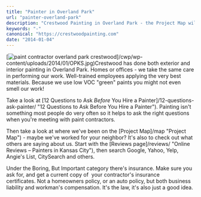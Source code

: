 ```yaml
---
title: "Painter in Overland Park"
url: "painter-overland-park"
description: "Crestwood Painting in Overland Park - the Project Map will show you where!"
keywords: "-"
canonical: "https://crestwoodpainting.com"
date: "2014-01-04"
---
```


[![paint contractor overland park crestwood](images/OPKS.jpg)]/cwp/wp-content/uploads/2014/01/OPKS.jpg)Crestwood has done both exterior and interior painting in Overland Park. Homes or offices - we take the same care in performing our work. Well-trained employees applying the very best materials. Because we use low VOC "green" paints you might not even smell our work!

Take a look at [12 Questions to Ask _Before_ You Hire a Painter]/12-questions-ask-painter/ "12 Questions to Ask Before You Hire a Painter"). Painting isn't something most people do very often so it helps to ask the right questions when you're meeting with paint contractors.

Then take a look at where we've been on the [Project Map]/map "Project Map") - maybe we've worked for your neighbor? It's also to check out what others are saying about us. Start with the [Reviews page]/reviews/ "Online Reviews – Painters in Kansas City"), then search Google, Yahoo, Yelp, Angie's List, CitySearch and others.

Under the Boring, But Important category there's insurance. Make sure you ask for, and get a current copy of  your contractor's insurance certificates. Not a homeowners policy, or an auto policy, but both business liability and workman's compensation. It's the law, it's also just a good idea.
